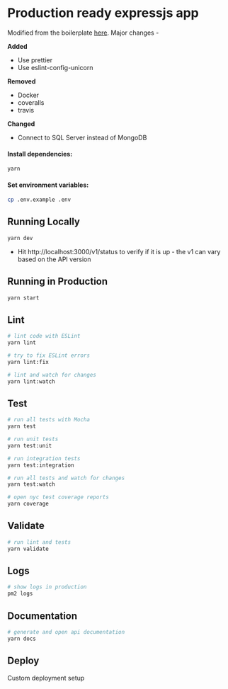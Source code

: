 # Production ready expressjs app

Modified from the boilerplate [here]().  Major changes - 

**Added**

* Use prettier
* Use eslint-config-unicorn

**Removed**

* Docker
* coveralls
* travis


**Changed**

* Connect to SQL Server instead of MongoDB

#### Install dependencies:

```bash
yarn
```

#### Set environment variables:

```bash
cp .env.example .env
```

## Running Locally

```bash
yarn dev
```
* Hit http://localhost:3000/v1/status to verify if it is up - the v1 can vary based on the API version

## Running in Production

```bash
yarn start
```

## Lint

```bash
# lint code with ESLint
yarn lint

# try to fix ESLint errors
yarn lint:fix

# lint and watch for changes
yarn lint:watch
```

## Test

```bash
# run all tests with Mocha
yarn test

# run unit tests
yarn test:unit

# run integration tests
yarn test:integration

# run all tests and watch for changes
yarn test:watch

# open nyc test coverage reports
yarn coverage
```

## Validate

```bash
# run lint and tests
yarn validate
```

## Logs

```bash
# show logs in production
pm2 logs
```

## Documentation

```bash
# generate and open api documentation
yarn docs
```

## Deploy

Custom deployment setup
